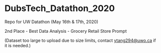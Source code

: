 # DubsTech_Datathon_2020
Repo for UW Datathon (May 16th &amp; 17th, 2020)

2nd Place - Best Data Analysis - Grocery Retail Store Prompt

(Dataset too large to upload due to size limits, contact ytang294@uwo.ca if it is needed.)
